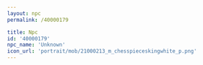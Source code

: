 ```yaml
---
layout: npc
permalink: /40000179

title: Npc
id: '40000179'
npc_name: 'Unknown'
icon_url: 'portrait/mob/21000213_m_chesspieceskingwhite_p.png'
---
```

